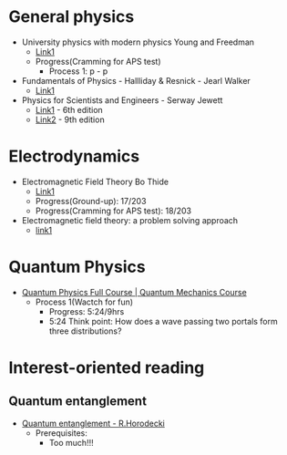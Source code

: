 # General physics
- University physics with modern physics Young and Freedman
  - [Link1](http://dl.booktolearn.com/ebooks2/science/physics/9780321696861_university_physics_with_modern_physics_c2cc.pdf)
  - Progress(Cramming for APS test)
    - Process 1: p - p
- Fundamentals of Physics - Hallliday & Resnick - Jearl Walker
  - [Link1](https://salmanisaleh.files.wordpress.com/2019/02/fundamentals-of-physics-textbook.pdf)
- Physics for Scientists and Engineers - Serway Jewett
  - [Link1](https://sciold.ui.ac.ir/~sjalali/book/physics_serway.pdf) - 6th edition
  - [Link2](https://jsnegroup.net/data/GENERALPHYSICS(2)-Book_9thedition-Bookphy1019th-civilianteam.pdf) - 9th edition
# Electrodynamics
- Electromagnetic Field Theory Bo Thide
  - [Link1](https://physics.bgu.ac.il/~gedalin/Teaching/Mater/EMFT_Book.pdf)
  - Progress(Ground-up): 17/203
  - Progress(Cramming for APS test): 18/203
- Electromagnetic field theory: a problem solving approach
  - [link1](https://ocw.mit.edu/resources/res-6-002-electromagnetic-field-theory-a-problem-solving-approach-spring-2008/textbook-contents/MITRES_6_002S08_Part1.pdf)

# Quantum Physics
- [Quantum Physics Full Course | Quantum Mechanics Course](https://www.youtube.com/watch?v=K4BF7MD69_U)
  - Process 1(Wactch for fun)
    - Progress: 5:24/9hrs
    - 5:24 Think point: How does a wave passing two portals form three distributions?


# Interest-oriented reading
## Quantum entanglement
- [Quantum entanglement - R.Horodecki](https://arxiv.org/pdf/quant-ph/0702225.pdf)
  - Prerequisites:
    - Too much!!!